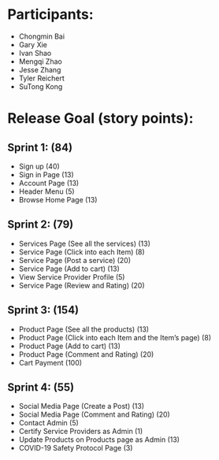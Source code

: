 # Participants:
- Chongmin Bai
- Gary Xie
- Ivan Shao
- Mengqi Zhao
- Jesse Zhang
- Tyler Reichert
- SuTong Kong

# Release Goal (story points):
## Sprint 1: (84)
- Sign up (40)
-  Sign in Page (13)
-  Account Page (13)
-  Header Menu (5)
- Browse Home Page (13)
## Sprint 2: (79)
- Services Page (See all the services) (13)
- Service Page (Click into each Item) (8)
- Service Page (Post a service) (20)
- Service Page (Add to cart) (13)
- View Service Provider Profile (5)
- Service Page (Review and Rating) (20)
## Sprint 3: (154)
- Product Page (See all the products) (13)
- Product Page (Click into each Item and the Item’s page) (8)
- Product Page (Add to cart) (13)
- Product Page (Comment and Rating) (20)
- Cart Payment (100)
## Sprint 4: (55)
- Social Media Page (Create a Post) (13)
- Social Media Page (Comment and Rating) (20)
- Contact Admin (5)
- Certify Service Providers as Admin (1)
- Update Products on Products page as Admin (13)
- COVID-19 Safety Protocol Page (3)
